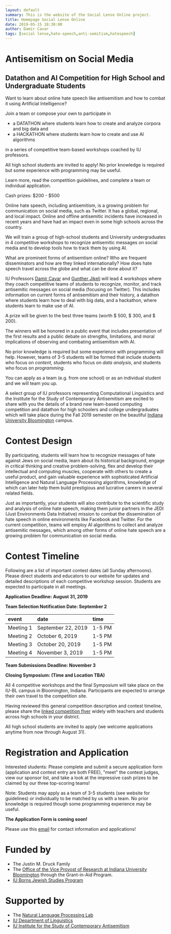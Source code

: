 ```yaml
---
layout: default
summary: This is the website of the Social Lense Online project.
title: Homepage Social Lense Online
date: 2019-05-15 18:30:00
author: Damir Cavar
tags: [social lense,hate-speech,anti-semitism,hatespeech]
---
```


# Antisemitism on Social Media

## Datathon and AI Competition for High School and Undergraduate Students

Want to learn about online hate speech like antisemitism and how to combat it using Artificial Intelligence?

Join a team or compose your own to participate in

- a DATATHON where students learn how to create and analyze corpora and big data and
- a HACKATHON where students learn how to create and use AI algorithms

in a series of competitive team-based workshops coached by IU professors.

All high school students are invited to apply! No prior knowledge is required but some experience with programming may be useful.

Learn more, read the competition guidelines, and complete a team or individual application.

Cash prizes: $200 - $500

Online hate speech, including antisemitism, is a growing problem for communication on social media, such as Twitter. It has a global, regional, and local impact. Online and offline antisemitic incidents have increased in recent years and have had an impact even in some high schools across the country.

We will train a group of high-school students and University undergraduates in 4 competitive workshops to recognize antisemitic messages on social media and to develop tools how to track them by using AI.

What are prominent forms of antisemtism online?  Who are frequent disseminators and how are they linked internationally?  How does hate speech travel across the globe and what can be done about it?

IU Professors [Damir Cavar](http://damir.cavar.me/) and [Gunther Jikeli](https://isca.indiana.edu/about/faculty/jikeli-gunther.html) will lead 4 workshops where they coach competitive teams of students to recognize, monitor, and track antisemitic messages on social media (focusing on Twitter). This includes information on current forms of antisemitism and their history, a datathon where students learn how to deal with big data, and a hackathon, where students learn to make use of AI.

A prize will be given to the best three teams (worth $ 500, $ 300, and $ 200).

The winners will be honored in a public event that includes presentation of the first results and a public debate on strengths, limitations, and moral implications of observing and combating antisemitism with AI.



No prior knowledge is required but some experience with programming will help. However, teams of 3-5 students will be formed that include students who focus on *content*, students who focus on *data analysis*, and students who focus on *programming*.

You can apply as a team (e.g. from one school) or as an individual student and we will team you up.


A select group of IU professors representing Computational Linguistics and the Institute for the Study of Contemporary Antisemitism are excited to share with you the details of a brand new team-based computing competition and datathon for high schoolers and college undergraduates which will take place during the Fall 2019 semester on the beautiful [Indiana University Bloomington](https://www.indiana.edu/) campus.


# Contest Design

By participating, students will learn how to recognize messages of hate against Jews on social media, learn about its historical background, engage in critical thinking and creative problem-solving, flex and develop their intellectual and computing muscles, cooperate with others to create a useful product, and gain valuable experience with sophisticated Artificial Intelligence and Natural Language Processing algorithms, knowledge of which can later help them build prestigious and lucrative careers in several related fields.

Just as importantly, your students will also contribute to the scientific study and analysis of online hate speech, making them junior partners in the JEDI (Just Environments Data Initiative) mission to combat the dissemination of hate speech in online environments like Facebook and Twitter. For the current competition, teams will employ AI algorithms to collect and analyze antisemitic messages, which among other forms of online hate speech are a growing problem for communication on social media.


# Contest Timeline

Following are a list of important contest dates (all Sunday afternoons). Please direct students and educators to our website for updates and detailed descriptions of each competitive workshop session. Students are expected to participate in all meetings.

**Application Deadline: August 31, 2019**

**Team Selection Notification Date: September 2**


| **event**    | **date**           | **time** |
|:-------------|:-------------------|:---------|
| Meeting 1    | September 22, 2019 | 1-5 PM   |
| Meeting 2    | October 6, 2019    | 1-5 PM   |
| Meeting 3    | October 20, 2019   | 1-5 PM   |
| Meeting 4    | November 3, 2019   | 1-5 PM   |


**Team Submissions Deadline: November 3**

**Closing Symposium: (Time and Location TBA)**


All 4 competitive workshops and the final Symposium will take place on the IU-BL campus in Bloomington, Indiana. Participants are expected to arrange their own travel to the competition site.

Having reviewed this general competition description and contest timeline, please share the [linked competition flyer](Flyer.pdf) widely with teachers and students across high schools in your district.

All high school students are invited to apply (we welcome applications anytime from now through August 31).


# Registration and Application

Interested students: Please complete and submit a secure application form (application and contest entry are both FREE), "meet" the contest judges, view our sponsor list, and take a look at the impressive cash prizes to be claimed by our three top-scoring teams!

Note: Students may apply as a team of 3-5 students (see website for guidelines) or individually to be matched by us with a team. No prior knowledge is required though some programming experience may be useful.

**The Application Form is coming soon!**

Please use this [email](mailto:social.lense.online@gmail.com) for contact information and applications!


# Funded by

- The Justin M. Druck Family
- The [Office of the Vice Provost of Research at Indiana University Bloomington](https://research.iu.edu/) through the Grant-in-Aid Program.
- [IU Borns Jewish Studies Program](http://www.indiana.edu/~jsp/index.shtml)


# Supported by

- The [Natural Language Processing Lab](https://nlp-lab.org/)
- [IU Department of Linguistics](http://www.indiana.edu/~lingdept/)
- [IU Institute for the Study of Contemporary Antisemitism](https://isca.indiana.edu/)

